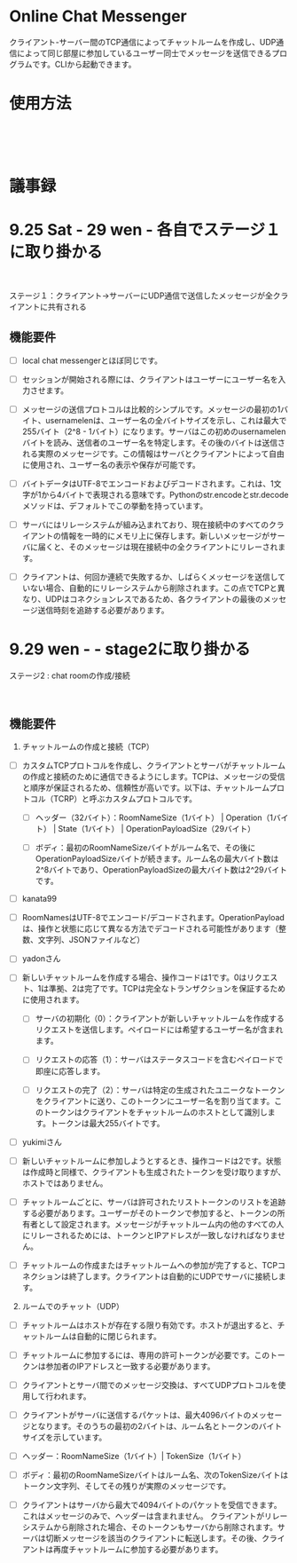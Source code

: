 # Online Chat Messenger
クライアント-サーバー間のTCP通信によってチャットルームを作成し、UDP通信によって同じ部屋に参加しているユーザー同士でメッセージを送信できるプログラムです。CLIから起動できます。

# 使用方法


<br />
<br />
<br />

# 議事録
# 9.25 Sat - 29 wen - 各自でステージ１に取り掛かる
<br />

ステージ１：クライアント->サーバーにUDP通信で送信したメッセージが全クライアントに共有される
<br/>



## 機能要件

- [ ]  local chat messengerとほぼ同じです。 

- [ ] セッションが開始される際には、クライアントはユーザーにユーザー名を入力させます。  

- [ ] メッセージの送信プロトコルは比較的シンプルです。メッセージの最初の1バイト、usernamelenは、ユーザー名の全バイトサイズを示し、これは最大で255バイト（2^8 - 1バイト）になります。サーバはこの初めのusernamelenバイトを読み、送信者のユーザー名を特定します。その後のバイトは送信される実際のメッセージです。この情報はサーバとクライアントによって自由に使用され、ユーザー名の表示や保存が可能です。

- [ ] バイトデータはUTF-8でエンコードおよびデコードされます。これは、1文字が1から4バイトで表現される意味です。Pythonのstr.encodeとstr.decodeメソッドは、デフォルトでこの挙動を持っています。 

- [ ] サーバにはリレーシステムが組み込まれており、現在接続中のすべてのクライアントの情報を一時的にメモリ上に保存します。新しいメッセージがサーバに届くと、そのメッセージは現在接続中の全クライアントにリレーされます。

- [ ] クライアントは、何回か連続で失敗するか、しばらくメッセージを送信していない場合、自動的にリレーシステムから削除されます。この点でTCPと異なり、UDPはコネクションレスであるため、各クライアントの最後のメッセージ送信時刻を追跡する必要があります。  


# 9.29 wen - - stage2に取り掛かる


ステージ2 : chat roomの作成/接続

<br/>

## 機能要件


1. チャットルームの作成と接続（TCP）

- [ ] カスタムTCPプロトコルを作成し、クライアントとサーバがチャットルームの作成と接続のために通信できるようにします。TCPは、メッセージの受信と順序が保証されるため、信頼性が高いです。以下は、チャットルームプロトコル（TCRP）と呼ぶカスタムプロトコルです。

     - [ ] ヘッダー（32バイト）：RoomNameSize（1バイト） | Operation（1バイト） | State（1バイト） | OperationPayloadSize（29バイト）

     - [ ] ボディ：最初のRoomNameSizeバイトがルーム名で、その後にOperationPayloadSizeバイトが続きます。ルーム名の最大バイト数は2^8バイトであり、OperationPayloadSizeの最大バイト数は2^29バイトです。
- [ ] kanata99

- [ ] RoomNamesはUTF-8でエンコード/デコードされます。OperationPayloadは、操作と状態に応じて異なる方法でデコードされる可能性があります（整数、文字列、JSONファイルなど）
- [ ] yadonさん
      

- [ ] 新しいチャットルームを作成する場合、操作コードは1です。0はリクエスト、1は準拠、2は完了です。TCPは完全なトランザクションを保証するために使用されます。

     - [ ] サーバの初期化（0）：クライアントが新しいチャットルームを作成するリクエストを送信します。ペイロードには希望するユーザー名が含まれます。

     - [ ] リクエストの応答（1）：サーバはステータスコードを含むペイロードで即座に応答します。

     - [ ] リクエストの完了（2）：サーバは特定の生成されたユニークなトークンをクライアントに送り、このトークンにユーザー名を割り当てます。このトークンはクライアントをチャットルームのホストとして識別します。トークンは最大255バイトです。
- [ ] yukimiさん

- [ ] 新しいチャットルームに参加しようとするとき、操作コードは2です。状態は作成時と同様で、クライアントも生成されたトークンを受け取りますが、ホストではありません。

- [ ] チャットルームごとに、サーバは許可されたリストトークンのリストを追跡する必要があります。ユーザーがそのトークンで参加すると、トークンの所有者として設定されます。メッセージがチャットルーム内の他のすべての人にリレーされるためには、トークンとIPアドレスが一致しなければなりません。

- [ ] チャットルームの作成またはチャットルームへの参加が完了すると、TCPコネクションは終了します。クライアントは自動的にUDPでサーバに接続します。

2. ルームでのチャット（UDP）

- [ ] チャットルームはホストが存在する限り有効です。ホストが退出すると、チャットルームは自動的に閉じられます。

- [ ] チャットルームに参加するには、専用の許可トークンが必要です。このトークンは参加者のIPアドレスと一致する必要があります。

- [ ] クライアントとサーバ間でのメッセージ交換は、すべてUDPプロトコルを使用して行われます。

- [ ] クライアントがサーバに送信するパケットは、最大4096バイトのメッセージとなります。そのうちの最初の2バイトは、ルーム名とトークンのバイトサイズを示しています。

- [ ] ヘッダー：RoomNameSize（1バイト）| TokenSize（1バイト）

- [ ] ボディ：最初のRoomNameSizeバイトはルーム名、次のTokenSizeバイトはトークン文字列、そしてその残りが実際のメッセージです。

- [ ] クライアントはサーバから最大で4094バイトのパケットを受信できます。これはメッセージのみで、ヘッダーは含まれません。
クライアントがリレーシステムから削除された場合、そのトークンもサーバから削除されます。サーバは切断メッセージを該当のクライアントに転送します。その後、クライアントは再度チャットルームに参加する必要があります。




